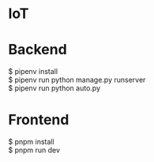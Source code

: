 # IoT
# Backend
$ pipenv install <br>
$ pipenv run python manage.py runserver <br>
$ pipenv run python auto.py <br>
# Frontend
$ pnpm install <br>
$ pnpm run dev <br>
